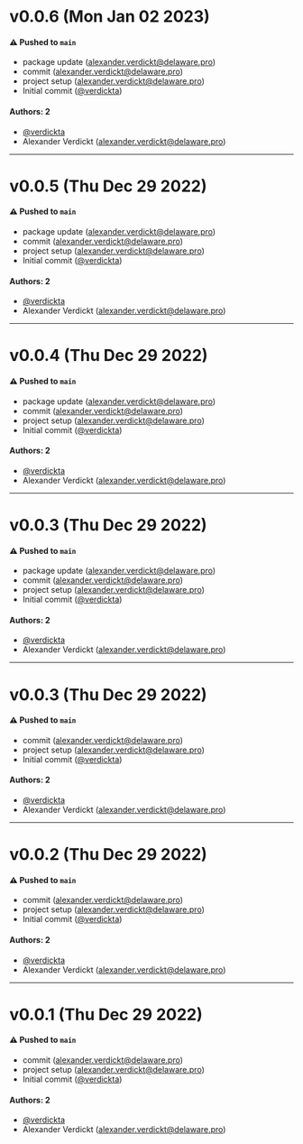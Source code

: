 # v0.0.6 (Mon Jan 02 2023)

#### ⚠️ Pushed to `main`

- package update (alexander.verdickt@delaware.pro)
- commit (alexander.verdickt@delaware.pro)
- project setup (alexander.verdickt@delaware.pro)
- Initial commit ([@verdickta](https://github.com/verdickta))

#### Authors: 2

- [@verdickta](https://github.com/verdickta)
- Alexander Verdickt (alexander.verdickt@delaware.pro)

---

# v0.0.5 (Thu Dec 29 2022)

#### ⚠️ Pushed to `main`

- package update (alexander.verdickt@delaware.pro)
- commit (alexander.verdickt@delaware.pro)
- project setup (alexander.verdickt@delaware.pro)
- Initial commit ([@verdickta](https://github.com/verdickta))

#### Authors: 2

- [@verdickta](https://github.com/verdickta)
- Alexander Verdickt (alexander.verdickt@delaware.pro)

---

# v0.0.4 (Thu Dec 29 2022)

#### ⚠️ Pushed to `main`

- package update (alexander.verdickt@delaware.pro)
- commit (alexander.verdickt@delaware.pro)
- project setup (alexander.verdickt@delaware.pro)
- Initial commit ([@verdickta](https://github.com/verdickta))

#### Authors: 2

- [@verdickta](https://github.com/verdickta)
- Alexander Verdickt (alexander.verdickt@delaware.pro)

---

# v0.0.3 (Thu Dec 29 2022)

#### ⚠️ Pushed to `main`

- package update (alexander.verdickt@delaware.pro)
- commit (alexander.verdickt@delaware.pro)
- project setup (alexander.verdickt@delaware.pro)
- Initial commit ([@verdickta](https://github.com/verdickta))

#### Authors: 2

- [@verdickta](https://github.com/verdickta)
- Alexander Verdickt (alexander.verdickt@delaware.pro)

---

# v0.0.3 (Thu Dec 29 2022)

#### ⚠️ Pushed to `main`

- commit (alexander.verdickt@delaware.pro)
- project setup (alexander.verdickt@delaware.pro)
- Initial commit ([@verdickta](https://github.com/verdickta))

#### Authors: 2

- [@verdickta](https://github.com/verdickta)
- Alexander Verdickt (alexander.verdickt@delaware.pro)

---

# v0.0.2 (Thu Dec 29 2022)

#### ⚠️ Pushed to `main`

- commit (alexander.verdickt@delaware.pro)
- project setup (alexander.verdickt@delaware.pro)
- Initial commit ([@verdickta](https://github.com/verdickta))

#### Authors: 2

- [@verdickta](https://github.com/verdickta)
- Alexander Verdickt (alexander.verdickt@delaware.pro)

---

# v0.0.1 (Thu Dec 29 2022)

#### ⚠️ Pushed to `main`

- commit (alexander.verdickt@delaware.pro)
- project setup (alexander.verdickt@delaware.pro)
- Initial commit ([@verdickta](https://github.com/verdickta))

#### Authors: 2

- [@verdickta](https://github.com/verdickta)
- Alexander Verdickt (alexander.verdickt@delaware.pro)

